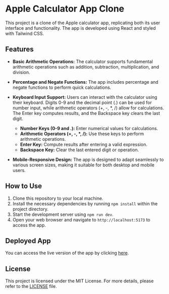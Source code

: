 # Apple Calculator App Clone

This project is a clone of the Apple calculator app, replicating both its user interface and functionality. The app is developed using React and styled with Tailwind CSS.

## Features

- **Basic Arithmetic Operations:** The calculator supports fundamental arithmetic operations such as addition, subtraction, multiplication, and division.
- **Percentage and Negate Functions:** The app includes percentage and negate functions to perform quick calculations.
- **Keyboard Input Support:** Users can interact with the calculator using their keyboard. Digits 0-9 and the decimal point (.) can be used for number input, while arithmetic operators (+, -, \*, /) allow for calculations. The Enter key computes results, and the Backspace key clears the last digit.

  - **Number Keys (0-9 and .):** Enter numerical values for calculations.
  - **Arithmetic Operators (+, -, \*, /):** Use these keys to perform arithmetic operations.
  - **Enter Key:** Compute results after entering a valid expression.
  - **Backspace Key:** Clear the last entered digit or operation.

- **Mobile-Responsive Design:** The app is designed to adapt seamlessly to various screen sizes, making it suitable for both desktop and mobile users.

## How to Use

1. Clone this repository to your local machine.
2. Install the necessary dependencies by running `npm install` within the project directory.
3. Start the development server using `npm run dev`.
4. Open your web browser and navigate to `http://localhost:5173` to access the app.

## Deployed App

You can access the live version of the app by clicking [here](#).

## License

This project is licensed under the MIT License. For more details, please refer to the [LICENSE](LICENSE) file.
